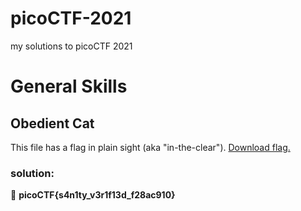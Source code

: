 # picoCTF-2021
my solutions to picoCTF 2021


# General Skills
## Obedient Cat
This file has a flag in plain sight (aka "in-the-clear"). [Download flag.](picoCTF-2021-assets/files/flag)

### solution:
:triangular_flag_on_post: **picoCTF{s4n1ty_v3r1f13d_f28ac910}**

